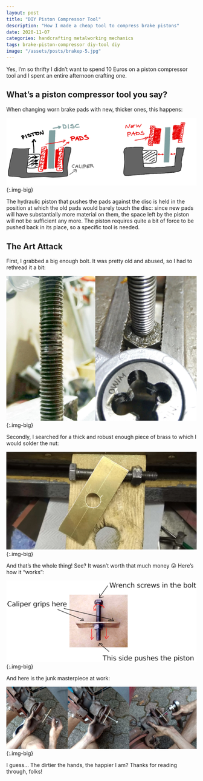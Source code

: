 ```yaml
---
layout: post
title: "DIY Piston Compressor Tool"
description: "How I made a cheap tool to compress brake pistons"
date: 2020-11-07
categories: handcrafting metalworking mechanics
tags: brake-piston-compressor diy-tool diy
image: "/assets/posts/brakep-5.jpg"
---
```


Yes, I’m so thrifty I didn’t want to spend 10 Euros on a piston compressor tool and I spent an entire afternoon crafting one.

## What’s a piston compressor tool you say?
When changing worn brake pads with new, thicker ones, this happens:

![Thicker pads not fitting](/assets/posts/brakep-1.png){:.img-big}

The hydraulic piston that pushes the pads against the disc is held in the position at which the old pads would barely touch the disc: since new pads will have substantially more material on them, the space left by the piston will not be sufficient any more. The piston requires quite a bit of force to be pushed back in its place, so a specific tool is needed.

## The Art Attack
First, I grabbed a big enough bolt. It was pretty old and abused, so I had to rethread it a bit:

![Rethreading the bolt](/assets/posts/brakep-2.jpg){:.img-big}

Secondly, I searched for a thick and robust enough piece of brass to which I would solder the nut:

![Pieces for the tool](/assets/posts/brakep-3.jpg){:.img-big}

And that’s the whole thing! See? It wasn’t worth that much money :stuck_out_tongue: Here’s how it “works”:

![Tool schema](/assets/posts/brakep-4.jpg){:.img-big}

And here is the junk masterpiece at work:

![Using the piston compressor](/assets/posts/brakep-5.jpg){:.img-big}

I guess… The dirtier the hands, the happier I am?
Thanks for reading through, folks!

